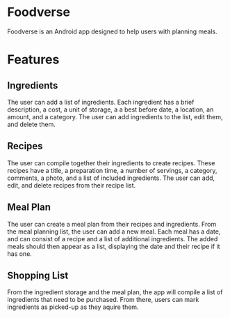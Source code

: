# Foodverse

Foodverse is an Android app designed to help users with planning meals. 

# Features
## Ingredients
The user can add a list of ingredients. Each ingredient has a brief description, a cost,
a unit of storage, a a best before date, a location, an amount, and a category. The user 
can add ingredients to the list, edit them, and delete them. 

## Recipes
The user can compile together their ingredients to create recipes. These recipes have a title,
a preparation time, a number of servings, a category, comments, a photo, and a list of included
ingredients. The user can add, edit, and delete recipes from their recipe list. 

## Meal Plan
The user can create a meal plan from their recipes and ingredients. From the meal planning list,
the user can add a new meal. Each meal has a date, and can consist of a recipe and a list of
additional ingredients. The added meals should then appear as a list, displaying the date and 
their recipe if it has one. 

## Shopping List
From the ingredient storage and the meal plan, the app will compile a list of ingredients that
need to be purchased. From there, users can mark ingredients as picked-up as they aquire them.
